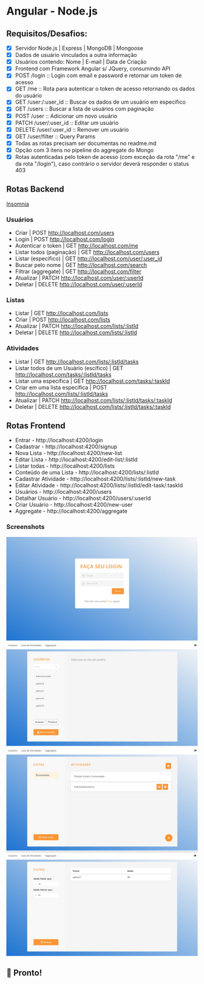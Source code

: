 # Angular - Node.js

## Requisitos/Desafios:

- [x] Servidor Node.js | Express | MongoDB | Mongoose
- [x] Dados de usuário vinculados a outra informação
- [x] Usuários contendo: Nome | E-mail | Data de Criação
- [x] Frontend com Framework Angular s/ JQuery, consumindo API
- [x] POST /login :: Login com email e password e retornar um token de acesso
- [x] GET /me :: Rota para autenticar o token de acesso retornando os dados do usuário
- [x] GET /user:/:user_id :: Buscar os dados de um usuário em especifico
- [x] GET /users :: Buscar a lista de usuários com paginação
- [x] POST /user :: Adicionar um novo usuário
- [x] PATCH /user/:user_id :: Editar um usuário
- [x] DELETE /user/:user_id :: Remover um usuário
- [x] GET /user/filter :: Query Params
- [x] Todas as rotas precisam ser documentas no readme.md
- [x] Opção com 3 itens no pipeline do aggregate do Mongo
- [x] Rotas autenticadas pelo token de acesso (com exceção da rota "/me" e da rota "/login"), caso contrário o servidor deverá responder o status 403

## Rotas Backend
[Insomnia](./Insomnia.json)

### Usuários

- Criar | POST http://localhost.com/users
- Login | POST http://localhost.com/login
- Autenticar o token | GET http://localhost.com/me
- Listar todos (paginação) | GET http://localhost.com/users
- Listar (específico) | GET http://localhost.com/user/:user_id
- Buscar pelo nome | GET http://localhost.com/search
- Filtrar (aggregate) | GET http://localhost.com/filter
- Atualizar | PATCH http://localhost.com/user/:userId
- Deletar | DELETE http://localhost.com/user/:userId

### Listas

- Listar | GET http://localhost.com/lists
- Criar | POST http://localhost.com/lists
- Atualizar | PATCH http://localhost.com/lists/:listId
- Deletar | DELETE http://localhost.com/lists/:listId

### Atividades

- Listar | GET http://localhost.com/lists/:listId/tasks
- Listar todos de um Usuário (escífico) | GET http://localhost.com/tasks/:listId/tasks
- Listar uma específica | GET http://localhost.com/tasks/:taskId
- Criar em uma lista específica | POST http://localhost.com/lists/:listId/tasks
- Atualizar | PATCH http://localhost.com/lists/:listId/tasks/:taskId
- Deletar | DELETE http://localhost.com/lists/:listId/tasks/:taskId


## Rotas Frontend

- Entrar - http://localhost:4200/login
- Cadastrar - http://localhost:4200/signup
- Nova Lista - http://localhost:4200/new-list
- Editar Lista - http://localhost:4200/edit-list/:listId
- Listar todas - http://localhost:4200/lists
- Conteúdo de uma Lista - http://localhost:4200/lists/:listId
- Cadastrar Atividade - http://localhost:4200/lists/:listId/new-task
- Editar Atividade - http://localhost:4200/lists/:listId/edit-task/:taskId
- Usuários - http://localhost:4200/users
- Detalhar Usuário - http://localhost:4200/users/:userId
- Criar Usuário - http://localhost:4200/new-user
- Aggregate - http://localhost:4200/aggregate

### Screenshots

![Screenshot-001](./screenshots/001.jpg)
![Screenshot-002](./screenshots/002.jpg)
![Screenshot-003](./screenshots/003.jpg)
![Screenshot-004](./screenshots/004.jpg)


## 🎺 Pronto!
